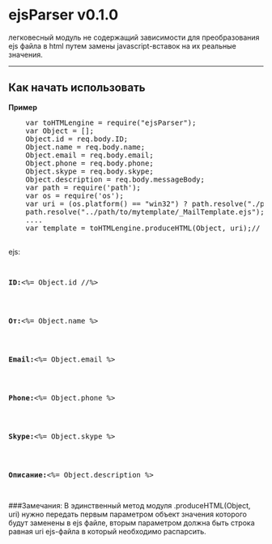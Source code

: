 # ejsParser v0.1.0
легковесный модуль не содержащий зависимости для преобразования ejs файла в html путем замены javascript-вставок на их реальные значения.

---------------------------------------
## Как начать использовать
**Пример**
<pre>
    var toHTMLengine = require("ejsParser");
    var Object = [];
    Object.id = req.body.ID;
    Object.name = req.body.name;
    Object.email = req.body.email;
    Object.phone = req.body.phone;
    Object.skype = req.body.skype;
    Object.description = req.body.messageBody;
    var path = require('path');
    var os = require('os');
    var uri = (os.platform() == "win32") ? path.resolve("./path/to/mytemplate/_MailTemplate.ejs") :
    path.resolve("../path/to/mytemplate/_MailTemplate.ejs");
    ....
    var template = toHTMLengine.produceHTML(Object, uri);// now template is a html in which js snippets replaced with real data
    </pre>
ejs:
<pre>
	<p><strong>ID:</strong><%= Object.id //%></p>
	<p><strong>От:</strong><%= Object.name %></p>
	<p><strong>Email:</strong><%= Object.email %></p>
	<p><strong>Phone:</strong><%= Object.phone %></p>
	<p><strong>Skype:</strong><%= Object.skype %></p>
	<p><strong>Описание:</strong><%= Object.description %></p>
</pre>
###Замечания:
В эдинственный метод модуля .produceHTML(Object, uri) нужно передать первым параметром объект значения которого будут заменены в ejs файле, вторым параметром должна быть строка равная uri ejs-файла в который необходимо распарсить.


